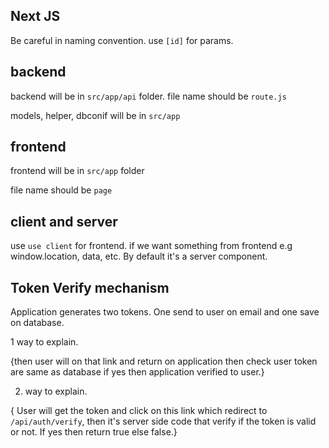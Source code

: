 ## Next JS

Be careful in naming convention.
use `[id]` for params.

## backend

backend will be in `src/app/api` folder.
file name should be `route.js`

models, helper, dbconif will be in `src/app`

## frontend

frontend will be in `src/app` folder

file name should be `page`

## client and server

use `use client` for frontend. if we want something from frontend e.g window.location, data, etc. By default it's a server component.

## Token Verify mechanism

Application generates two tokens. One send to user on email and one save on database.

1 way to explain.

{then user will on that link and return on application then check user token are same as database if yes then application verified to user.}

2. way to explain.

{ User will get the token and click on this link which redirect to `/api/auth/verify`, then it's server side code that verify if the token is valid or not. If yes then return true else false.}
